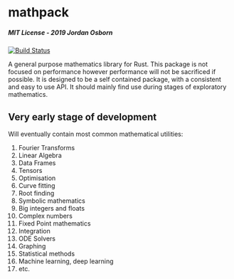 # mathpack

##### MIT License - 2019 Jordan Osborn

[![Build Status](https://travis-ci.com/jordanosborn/mathpack.svg?branch=master)](https://travis-ci.com/jordanosborn/mathpack)

A general purpose mathematics library for Rust.
This package is not focused on performance however performance will not be sacrificed if possible. It is designed to be a self contained package, with a consistent and easy to use API. It should mainly find use during stages of exploratory mathematics.

## Very early stage of development

Will eventually contain most common mathematical utilities:

1. Fourier Transforms
1. Linear Algebra
1. Data Frames
1. Tensors
1. Optimisation
1. Curve fitting
1. Root finding
1. Symbolic mathematics
1. Big integers and floats
1. Complex numbers
1. Fixed Point mathematics
1. Integration
1. ODE Solvers
1. Graphing
1. Statistical methods
1. Machine learning, deep learning
1. etc.
